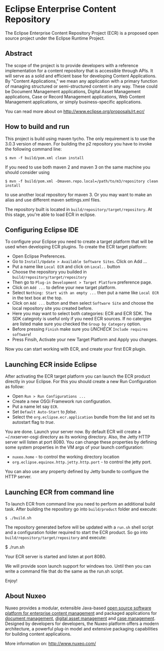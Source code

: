 # Eclipse Enterprise Content Repository

The Eclipse Enterprise Content Repository Project (ECR) is a proposed
open source project under the Eclipse Runtime Project.

## Abstract

The scope of the project is to provide developers with a reference
implementation for a content repository that is accessible through
APIs.  It will serve as a solid and efficient base for developing
Content Applications.  By "Content Applications," we mean any
application with a primary function of managing structured or
semi-structured content in any way. These could be Document
Management applications, Digital Asset Management applications, Case
or Record Management applications, Web Content Management
applications, or simply business-specific applications.

You can read more about on http://www.eclipse.org/proposals/rt.ecr/

## How to build and run

This project is build using maven tycho. The only requirement is to use the
3.0.3 version of maven. For building the p2 repository you have to
invoke the following command line:

    $ mvn -f build/pom.xml clean install

If you need to use both maven 2 and maven 3 on the same machine you should consider using

    $ mvn -f build/pom.xml -Dmaven.repo.local=/path/to/m3/repository clean install

to use another local repository for maven 3. Or you may want to make an alias and use different maven settings.xml files.

The repository built is located in `build/repository/target/repository`. At this stage,
you're able to load ECR in eclipse.

## Configuring Eclipse IDE

To configure your Eclipse you need to create a target platform that will be used when developing ECR plugins.
To create the ECR target platform:

* Open Eclipse Preferences.
* Go to `Install/Update > Available Software Sites`. Click on Add ...
* Put a name like `Local ECR` and click on `Local..` button
* Choose the repository you builded in `build/repository/target/repository`
* Then go to `Plug-in Development > Target Platform` preference page.
* Click on `Add ...` to define your new target platform.
* Select `Nothing: Start with an empty ...` then put a name like `Local ECR` in the text box at the top.
* Click on `Add ...` button and then select `Software Site` and choose the local repository site you created before.
* Here you may want to select both categories: ECR and ECR SDK. The SDK categroty is useful only if you need ECR sources. If no catergies are listed make sure you checked the `Group by Category` option.
* Before pressing `Finish` make sure you *UNCHECK* `Include requires software`!
* Press Finsih, Activate your new Target Platform and Apply you changes.

Now you can start working with ECR, and create your first ECR plugin.

## Launching ECR inside Eclipse

After activating the ECR target platform you can launch the ECR product directly in your Eclipse.
For this you should create a new Run Configuration as follow:

* Open `Run > Run Configurations ...`
* Create a new OSGi Framework run configuration.
* Put a name let say `ECR`.
* Set `Default Auto-Start` to *false*.
* Select the `org.eclipse.ecr.application` bundle from the list and set its autostart flag to *true*.

You are done. Launch your server now.
By default ECR will create a ~/.nxserver-osgi directory as its working directory.
Also, the Jetty HTTP server will listen at port 8080. You can change these properties
by defining some system properties in the VM args of your launch configuration:

* `nuxeo.home` - to control the working directory location
* `org.eclipse.equinox.http.jetty.http.port` - to control the jetty port.

You can also use any property defined by Jetty bundle to configure the HTTP server.

## Launching ECR from command line

To launch ECR from command line you need to perform an additional build task.
After building the repository go into `build/product` folder and execute:

    $ ./build.sh

The repository generated before will be updated with a `run.sh` shell script and a configuration folder required to start the ECR product.
So go into `build/repository/target/repository` and execute:

  $ ./run.sh

Your ECR server is started and listen at port 8080.

We will provide soon launch support for windows too. Until then you can write a command file that do the same as the run.sh script.

Enjoy!


## About Nuxeo

Nuxeo provides a modular, extensible Java-based [open source software platform for enterprise content management](http://www.nuxeo.com/en/products/ep) and packaged applications for [document management](http://www.nuxeo.com/en/products/document-management), [digital asset management](http://www.nuxeo.com/en/products/dam) and [case management](http://www.nuxeo.com/en/products/case-management). Designed by developers for developers, the Nuxeo platform offers a modern architecture, a powerful plug-in model and extensive packaging capabilities for building content applications.

More information on: <http://www.nuxeo.com/>
